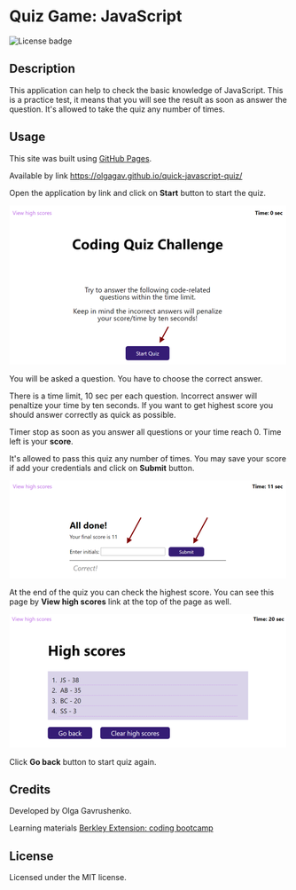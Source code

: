 # Quiz Game: JavaScript

![License badge](https://img.shields.io/github/license/olgagav/quick-javascript-quiz?style=plastic)

## Description
This application can help to check the basic knowledge of JavaScript. This is a practice test, it means that you will see the result as soon as answer the question. It's allowed to take the quiz any number of times.
## Usage
This site was built using [GitHub Pages](https://pages.github.com/). 

Available by link https://olgagav.github.io/quick-javascript-quiz/

Open the application by link and click on **Start** button to start the quiz.

![This image image of the start page. Provide brief instruction and Start button at the center](assets/images/StartPage.png)

You will be asked a question. You have to choose the correct answer.

There is a time limit, 10 sec per each question. Incorrect answer will penaltize your time by ten seconds. If you want to get highest score you should answer correctly as quick as possible. 

Timer stop as soon as you answer all questions or your time reach 0. Time left is your **score**. 

It's allowed to pass this quiz any number of times. You may save your score if add your credentials and click on **Submit** button.

![This image of the end page, when all the questions answered. It shows the current score, input field to add intials and submit button](assets/images/AllDone.png)

At the end of the quiz you can check the highest score. You can see this page by **View high scores** link at the top of the page as well.

![This image of the high scores page, table shows stored initials and corresponding score in descending order. ](assets/images/HighScores.png)

Click **Go back** button to start quiz again.

## Credits
Developed by Olga Gavrushenko.

Learning materials [Berkley Extension: coding bootcamp](https://extension.berkeley.edu/)


## License
Licensed under the MIT license.
